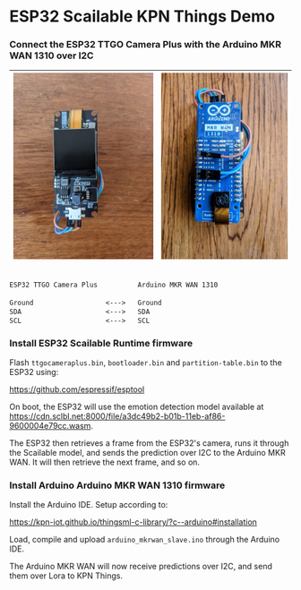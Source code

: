 

# ESP32 Scailable KPN Things Demo

### Connect the ESP32 TTGO Camera Plus with the Arduino MKR WAN 1310 over I2C

| <img src="docs/img/esp32.jpg" alt="esp32" style="zoom: 50%;" /> | <img src="docs/img/arduino.jpg" alt="arduino" style="zoom: 50%;" /> |
| ------------------------------------------------------------ | ------------------------------------------------------------ |



```

ESP32 TTGO Camera Plus          Arduino MKR WAN 1310

Ground                  <--->   Ground
SDA                     <--->   SDA
SCL                     <--->   SCL

```



### Install ESP32 Scailable Runtime firmware

Flash `ttgocameraplus.bin`, `bootloader.bin` and `partition-table.bin` to the ESP32 using:

https://github.com/espressif/esptool

On boot, the ESP32 will use the emotion detection model available at https://cdn.sclbl.net:8000/file/a3dc49b2-b01b-11eb-af86-9600004e79cc.wasm.

The ESP32 then retrieves a frame from the ESP32's camera, runs it through the Scailable model, and sends the prediction over I2C to the Arduino MKR WAN. It will then retrieve the next frame, and so on.

### Install Arduino Arduino MKR WAN 1310 firmware

Install the Arduino IDE. Setup according to:

https://kpn-iot.github.io/thingsml-c-library/?c--arduino#installation

Load, compile and upload `arduino_mkrwan_slave.ino` through the Arduino IDE.

The Arduino MKR WAN will now receive predictions over I2C, and send them over Lora to KPN Things.



